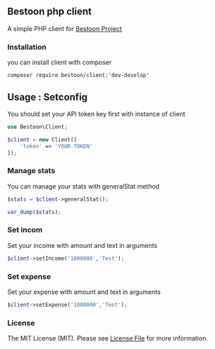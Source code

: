 ## Bestoon php client
A simple PHP client for [Bestoon Project](https://github.com/jadijadi/bestoon)

### Installation

you can install client with composer
```
composer require bestoon/client:'dev-develop'
```

## Usage : Setconfig

You should set your API token key first with instance of client

```php
use Bestoon\Client;

$client = new Client([
    'token' => 'YOUR-TOKEN'
]);
```

### Manage stats
You can manage your stats with generalStat method

```php
$stats = $client->generalStat();

var_dump($stats);
```

### Set incom
Set your income with amount and text in arguments
```php
$client->setIncome('1000000','Test');
```

### Set expense
Set your expense with amount and text in arguments
```php
$client->setExpense('1000000','Test');
```

### License
The MIT License (MIT). Please see [License File](LICENSE) for more information.
